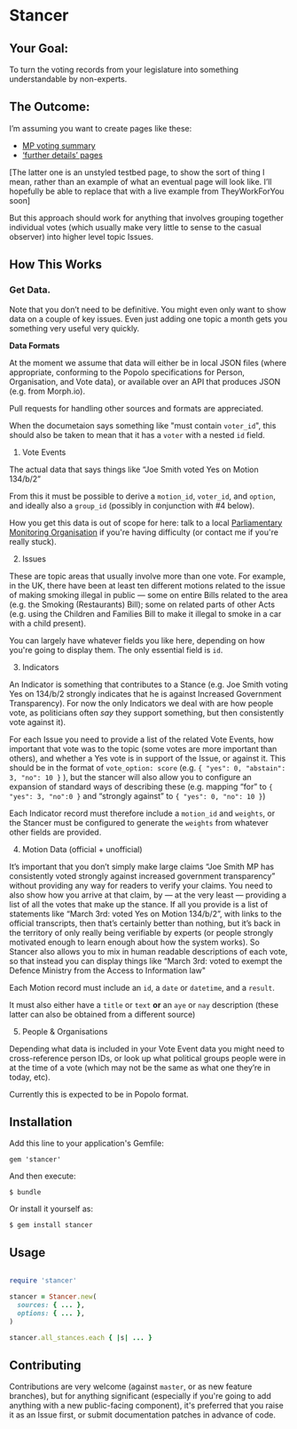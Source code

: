 # Stancer

## Your Goal:

To turn the voting records from your legislature into something understandable by non-experts.

## The Outcome:

I’m assuming you want to create pages like these:

* [MP voting summary](http://www.theyworkforyou.com/mp/10777/david_cameron/witney/votes)
* [‘further details’ pages](http://ukvotes.herokuapp.com/issue/PW-6710/tom_watson)

[The latter one is an unstyled testbed page, to show the sort of thing I
mean, rather than an example of what an eventual page will look like.
I’ll hopefully be able to replace that with a live example from
TheyWorkForYou soon]

But this approach should work for anything that involves grouping
together individual votes (which usually make very little to sense to
the casual observer) into higher level topic Issues.

## How This Works

### Get Data.

Note that you don’t need to be definitive. You might even only want to
show data on a couple of key issues. Even just adding one topic a month
gets you something very useful very quickly. 

**Data Formats**

At the moment we assume that data will either be in local JSON files
(where appropriate, conforming to the Popolo specifications for Person,
Organisation, and Vote data), or available over an API that produces
JSON (e.g. from Morph.io). 

Pull requests for handling other sources and formats are appreciated. 

When the documetaion says something like "must contain `voter_id`", this
should also be taken to mean that it has a `voter` with a nested `id`
field.

1. Vote Events

The actual data that says things like “Joe Smith voted Yes on Motion 134/b/2”

From this it must be possible to derive a `motion_id`, `voter_id`, and
`option`, and ideally also a `group_id` (possibly in conjunction with #4
below).

How you get this data is out of scope for here: talk to a local
[Parliamentary Monitoring Organisation](http://en.wikipedia.org/wiki/Parliamentary_informatics)
if you're having difficulty (or contact me if you're really stuck).

2. Issues

These are topic areas that usually involve more than one vote. For
example, in the UK, there have been at least ten different motions
related to the issue of making smoking illegal in public — some on
entire Bills related to the area (e.g. the Smoking (Restaurants) Bill);
some on related parts of other Acts (e.g. using the Children and
Families Bill to make it illegal to smoke in a car with a child
present). 

You can largely have whatever fields you like here, depending on how
you're going to display them. The only essential field is `id`.

3. Indicators

An Indicator is something that contributes to a Stance (e.g. Joe Smith
voting Yes on 134/b/2 strongly indicates that he is against Increased
Government Transparency). For now the only Indicators we deal with are
how people vote, as politicians often *say* they support something, but
then consistently vote against it).

For each Issue you need to provide a list of the related Vote Events,
how important that vote was to the topic (some votes are more important
than others), and whether a Yes vote is in support of the Issue, or
against it. This should be in the format of `vote_option: score` (e.g.
`{ "yes": 0, "abstain": 3, "no": 10 }` ), but the stancer will also
allow you to configure an expansion of standard ways of describing these
(e.g.  mapping “for” to `{ "yes": 3, "no":0 }` and “strongly against” to
`{ "yes": 0, "no": 10 }`)

Each Indicator record must therefore include a `motion_id` and
`weights`, or the Stancer must be configured to generate the `weights`
from whatever other fields are provided.

4. Motion Data (official + unofficial)

It’s important that you don’t simply make large claims “Joe Smith MP has
consistently voted strongly against increased government transparency”
without providing any way for readers to verify your claims. You need to
also show how you arrive at that claim, by — at the very least —
providing a list of all the votes that make up the stance. If all you
provide is a list of statements like “March 3rd: voted Yes on Motion
134/b/2”, with links to the official transcripts, then that’s certainly
better than nothing, but it’s back in the territory of only really being
verifiable by experts (or people strongly motivated enough to learn
enough about how the system works). So Stancer also allows you to mix in
human readable descriptions of each vote, so that instead you can
display things like “March 3rd: voted to exempt the Defence Ministry
from the Access to Information law" 

Each Motion record must include an `id`, a `date` or `datetime`, and a
`result`.

It must also either have a `title` or `text` **or** an `aye` or `nay`
description (these latter can also be obtained from a different source)

5. People & Organisations 

Depending what data is included in your Vote Event data you might need
to cross-reference person IDs, or look up what political groups people
were in at the time of a vote (which may not be the same as what one
they’re in today, etc). 

Currently this is expected to be in Popolo format.

## Installation

Add this line to your application's Gemfile:

    gem 'stancer'

And then execute:

    $ bundle

Or install it yourself as:

    $ gem install stancer

## Usage

  ```ruby

  require 'stancer'

  stancer = Stancer.new(
    sources: { ... },
    options: { ... },
  )

  stancer.all_stances.each { |s| ... }
  ```

## Contributing

Contributions are very welcome (against `master`, or as new feature
branches), but for anything significant (especially if you're going to
add anything with a new public-facing component), it's preferred that
you raise it as an Issue first, or submit documentation patches in
advance of code.

